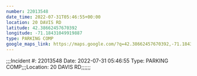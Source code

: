 ```yaml
---
number: 22013548
date_time: 2022-07-31T05:46:55+00:00
location: 20 DAVIS RD
latitude: 42.38662457670392
longitude: -71.18431049919887
type: PARKING COMP
google_maps_link: https://maps.google.com/?q=42.38662457670392,-71.18431049919887
---
```


;;;Incident #: 22013548  Date: 2022-07-31 05:46:55   Type: PARKING COMP;;;Location: 20 DAVIS RD;;;;;;
